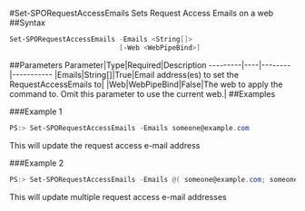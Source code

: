 #Set-SPORequestAccessEmails
Sets Request Access Emails on a web
##Syntax
```powershell
Set-SPORequestAccessEmails -Emails <String[]>
                           [-Web <WebPipeBind>]
```


##Parameters
Parameter|Type|Required|Description
---------|----|--------|-----------
|Emails|String[]|True|Email address(es) to set the RequestAccessEmails to|
|Web|WebPipeBind|False|The web to apply the command to. Omit this parameter to use the current web.|
##Examples

###Example 1
```powershell
PS:> Set-SPORequestAccessEmails -Emails someone@example.com 
```
This will update the request access e-mail address

###Example 2
```powershell
PS:> Set-SPORequestAccessEmails -Emails @( someone@example.com; someoneelse@example.com )
```
This will update multiple request access e-mail addresses
